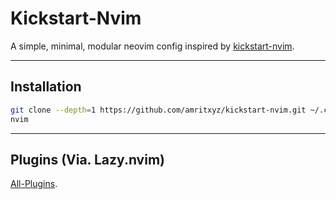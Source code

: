 # Kickstart-Nvim

A simple, minimal, modular neovim config inspired by [kickstart-nvim](https://github.com/nvim-lua/kickstart.nvim).

---

## Installation

```bash
git clone --depth=1 https://github.com/amritxyz/kickstart-nvim.git ~/.config/nvim
nvim
```

---

## Plugins (Via. Lazy.nvim)
[All-Plugins](https://github.com/amritxyz/kickstart-nvim/blob/main/lua/plugins).
